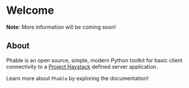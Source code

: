 # Welcome

**Note:** More information will be coming soon!

## About

Phable is an open source, simple, modern Python toolkit for basic client connectivity to a [Project Haystack](https://project-haystack.org/) defined server application.

Learn more about `Phable` by exploring the documentation!